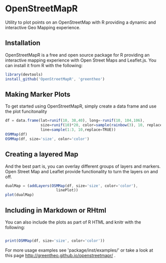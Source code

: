 OpenStreetMapR
==============

Utility to plot points on an OpenStreetMap with R providing a dynamic and interactive Geo Mapping experience.

Installation
-------------

OpenStreetMapR is a free and open source package for R providing an interactive mapping experience with Open Street Maps and Leaflet.js.  You can install it from R with the following:

 
```javascript
library(devtools)
install_github('OpenStreetMapR', 'greentheo')
```


Making Marker Plots
-------------------

To get started using OpenStreetMapR, simply create a data frame and use the plot funcitonality

```javascript
df = data.frame(lat=runif(10, 38,40), long=-runif(10, 104,106), 
                size=runif(10)*20, color=sample(rainbow(3), 10, replace=TRUE),
                line=sample(1:3, 10,replace=TRUE))
OSMMap(df)
OSMMap(df, size='size', color='color')
```

Creating a layered Map
----------------------

And the best part is, you can overlay different groups of layers and markers.  Open Street Map and Leaflet provide functionality to 
turn the layers on and off.

```javascript
dualMap = (addLayers(OSMMap(df, size='size', color='color'),
                       linePlot))
plot(dualMap)
```

Including in Markdown or RHtml
-------------------------------
You can also include the plots as part of R HTML and knitr with the following:

``` javascript

print(OSMMap(df, size='size', color='color'))

```
 
For more usage examples see 'package/inst/examples/'  or take a look at this page http://greentheo.github.io/openstreetmapr/ .

